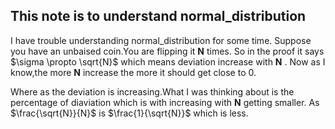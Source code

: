 ## This note is to understand normal_distribution

I have trouble understanding normal_distribution for some time.
Suppose you have an unbaised coin.You are flipping it **N** times. So in the proof it says 
$\sigma \propto \sqrt{N}$ which means deviation increase with **N** . Now as I know,the more **N** increase the more
it should get close to 0.

Where as the deviation is increasing.What I was thinking about is the percentage of diaviation which is with increasing with **N** getting smaller. As $\frac{\sqrt{N}}{N}$ is $\frac{1}{\sqrt{N}}$ which is less. 


